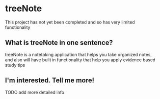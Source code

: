 # treeNote
This project has not yet been completed and so has very limited functionality


## What is treeNote in one sentence?
treeNote is a notetaking application that helps you take organized notes, and also will have
built in functionality that help you apply evidence based study tips

## I'm interested. Tell me more!
TODO add more detailed info
